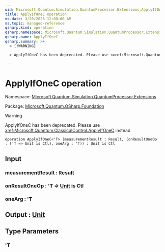 ```yaml
---
uid: Microsoft.Quantum.Simulation.QuantumProcessor.Extensions.ApplyIfOneC
title: ApplyIfOneC operation
ms.date: 3/20/2023 12:00:00 AM
ms.topic: managed-reference
qsharp.kind: operation
qsharp.namespace: Microsoft.Quantum.Simulation.QuantumProcessor.Extensions
qsharp.name: ApplyIfOneC
qsharp.summary: >+
  > [!WARNING]

  > ApplyIfOneC has been deprecated. Please use <xref:Microsoft.Quantum.ClassicalControl.ApplyIfOneC> instead.

---
```


# ApplyIfOneC operation

Namespace: [Microsoft.Quantum.Simulation.QuantumProcessor.Extensions](xref:Microsoft.Quantum.Simulation.QuantumProcessor.Extensions)

Package: [Microsoft.Quantum.QSharp.Foundation](https://nuget.org/packages/Microsoft.Quantum.QSharp.Foundation)


> [!WARNING]
> ApplyIfOneC has been deprecated. Please use <xref:Microsoft.Quantum.ClassicalControl.ApplyIfOneC> instead.



```qsharp
operation ApplyIfOneC<'T> (measurementResult : Result, (onResultOneOp : ('T => Unit is Ctl), oneArg : 'T)) : Unit is Ctl
```


## Input

### measurementResult : [Result](xref:microsoft.quantum.qsharp.valueliterals#result-literal)




### onResultOneOp : 'T => [Unit](xref:microsoft.quantum.qsharp.valueliterals#unit-literal)  is Ctl




### oneArg : 'T





## Output : [Unit](xref:microsoft.quantum.qsharp.valueliterals#unit-literal)



## Type Parameters

### 'T

